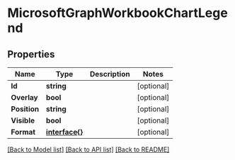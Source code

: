 # MicrosoftGraphWorkbookChartLegend

## Properties

Name | Type | Description | Notes
------------ | ------------- | ------------- | -------------
**Id** | **string** |  | [optional] 
**Overlay** | **bool** |  | [optional] 
**Position** | **string** |  | [optional] 
**Visible** | **bool** |  | [optional] 
**Format** | [**interface{}**](.md) |  | [optional] 

[[Back to Model list]](../README.md#documentation-for-models) [[Back to API list]](../README.md#documentation-for-api-endpoints) [[Back to README]](../README.md)


